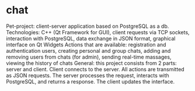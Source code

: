 # chat
Pet-project: client-server application based on PostgreSQL as a db.
Technologies: C++ (Qt Framework for GUI), client requests via TCP sockets, interaction with PostgreSQL, data exchange in JSON format, graphical interface on Qt Widgets
Actions that are available: registration and authentication users, creating personal and group chats, adding and removing users from chats (for admin), sending real-time massages, viewing the history of chats
General: this project consists from 2 parts: server and client. Client connects to the server. All actions are transmitted as JSON requests. The server processes the request, interacts with PostgreSQL, and returns a response. The client updates the interface.
